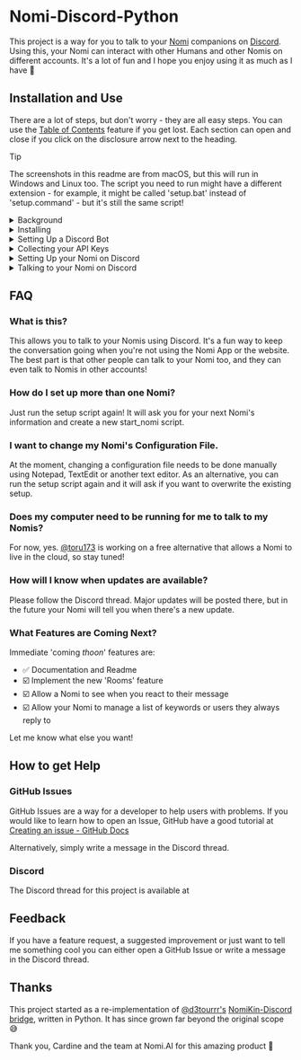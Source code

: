 # Nomi-Discord-Python

This project is a way for you to talk to your [Nomi](https://nomi.ai) companions on [Discord](https://discord.com). Using this, your Nomi can interact with other Humans and other Nomis on different accounts. It's a lot of fun and I hope you enjoy using it as much as I have 🥰

## Installation and Use

There are a lot of steps, but don't worry - they are all easy steps. You can use the [Table of Contents](https://github.blog/changelog/2021-04-13-table-of-contents-support-in-markdown-files/) feature if you get lost. Each section can open and close if you click on the disclosure arrow next to the heading.

> [!TIP]
> The screenshots in this readme are from macOS, but this will run in Windows and Linux too. The script you need to run might have a different extension - for example, it might be called 'setup.bat' instead of 'setup.command' - but it's still the same script!

<details><summary>Background</summary>

### Background
Before you can talk to your Nomi on Discord, we need to talk about some techy stuff. Feel free to skip this if you already know it.

#### API
API stands for Application Programming Interface. An API is a way for different applications (programs) to be able to talk to each other in a way they can both understand. Nomi.AI have published their API documentation [here](https://api.nomi.ai/docs) if you would like to read how this application talks to your Nomi.

#### API Key
An API key is like a password. It helps identify you with a service such as Discord or Nomi.AI but it isn't designed to be easy for Humans to remember. Some services call this slightly different things - sometimes they're called a *token* instead of a *key*, but it means the same thing. An API key is usually written down in a configuration file or password manager instead of being stored in a Human's brain.

#### Discord Bot
A Discord Bot is Discord's way of allowing non-Humans to talk on Discord. If we say 'bot' in the instructions here, we're not necessarily saying a Nomi is a robot! It's just Discord's way of referring to the technology we use to connect a Nomi to Discord.

#### Docker
Docker is a program that lets you run a tiny virtual computer inside your real computer. Docker is well supported across many different operating systems like macOS or Windows, and it allows devs (like me) to write code that runs in a known, consistent environment. Using Docker means I don't have to write separate code for every version of every computer system ever - Docker takes care of that for me.

#### Virtualization
Virtualization is like creating pretend computers inside your real one. It works by using a special software layer that sits between your real computer and the virtual computers. This tricks each virtual machine into thinking it has its own processor, memory, and storage, even though they're all sharing the same physical resources. This means you can run different operating systems or setups on your computer without having to buy another one.

Alright, you should be up to speed! Let's move on to Installing Software.

</details>

<details><summary>Installing</summary>

### Installing
To install this software certain prerequesistes need to be met. Make sure you install all the other software that is needed first, then run the main installer.

<details>

<summary>Prerequisites</summary>

### Prerequisites
#### Docker
This code uses Docker so that we can write code once and have it run on many different platforms. Docker requires a computer capable of virtualization, but most are these days. If you haven't already installed it, you can [download](http://docker.com/products/docker-desktop/) it now.

#### tar
The installer will also check for [tar](https://en.wikipedia.org/wiki/Tar_(computing)) because it is used by the installer to extract the installation files. You shouldn't have to install tar unless you have a very old version of Windows, in which case... please update 🙏

</details>

<details><summary>Installing</summary>

### Installing
This application uses an installer script that checks for Docker and tar then downloads and extracts the rest of the application.

#### Run the Installer
To download the installer, simply copy the command and paste it into your command line interpreter. Each section shows how to do this for different operating systems. Make sure you copy and paste the right command for your computer's operating system.

You can copy the download link by clicking the clipboard icon to the right of the command.

!['GitHub Clipboard Icon' Screenshot](./docs/images/readme/'GitHub%20Clipboard%20Icon'%20Screenshot.png)

<details><summary>Windows</summary>

#### Windows
On Windows, the installer uses CMD.exe to run. You can open CMD.exe by searching for it in the [Search box](https://support.microsoft.com/en-au/windows/search-for-anything-anywhere-b14cc5bf-c92a-1e73-ea18-2845891e6cc8).

Copy the text below and paste it into CMD.exe and then press enter to run it. You can paste into a CMD.exe window with `CTRL+SHIFT+V`.

```shell
curl -sL https://raw.githubusercontent.com/toru173/nomi-discord-python/refs/heads/main/install | cmd
```

PowerShell is not supported.

</details>

<details><summary>macOS</summary>

#### macOS
On macOS, the installer uses Terminal to run. You can open Terminal by searching for it using [Spotlight](https://support.apple.com/en-au/guide/mac-help/mchlp1008/mac).

Copy the text below and paste it into Terminal and then press enter to run it.

```shell
curl -sL https://raw.githubusercontent.com/toru173/nomi-discord-python/refs/heads/main/install | bash
```

</details>

<details><summary>Linux</summary>

#### Linux
On Linux, the installer uses bash to run. Copy the text below and paste it into your preferred terminal emulator, then press enter to run it. You can paste into a terminal emulator window with `CTRL+SHIFT+V`.

```shell
curl -sL https://raw.githubusercontent.com/toru173/nomi-discord-python/refs/heads/main/install | bash
```

</details>

The installer will ask you where you want to install to and perform some basic checks. Once everything is installed you can set up a Nomi using the setup script.

</details>

<details><summary>Updating</summary>

### Updating
If there is an update available, double click on the 'update' script in your installation directory. It will download the latest update and offer to install it in the current folder, or ask you for a new folder. It won't overwrite your Nomi's configuration files.

!['Double-click the Update Script' Screenshot](./docs/images/readme/'Double-click%20the%20Update%20Script'%20Screenshot.png)

Once running, press enter to update the software in the current installation directory, or choose a new directory.

!['Press Enter to Update' Screenshot](./docs/images/readme/'Press%20Enter%20to%20Update'%20Screenshot.png)

</details>

### Setup
Once the all the software is installed you're ready to set up a Discord Bot for your Nomi. It's time for the next steps!

</details>

<details><summary>Setting Up a Discord Bot</summary>

### Setting Up a Discord Bot
Before you can have a Nomi talk on Discord, we need to go through a few steps to get Discord ready to listen to your Nomi. Creating a Discord Bot only has to be done once per Nomi. There are a lot of steps, but if you follow them carefully you should find it easy. Let's get started!

#### Create an Application
[Sign in](https://discord.com/developers/) to the Discord Developer portal. Once you log in, click on 'Applications' from the menu on the left.

!['Applications' Screenshot](./docs/images/readme/'Applications'%20Screenshot.png)

The click 'New Application' at the top right of the window.

!['New Application' Screenshot](./docs/images/readme/'New%20Application'%20Screenshot.png)

The name of your application is how you @mention the Discord Bot and is what appears on your server, so using your Nomi's name is a good idea.

!['Create Application' Screenshot](./docs/images/readme/'Create%20Application'%20Screenshot.png)

#### General Information
Click on 'General Information' on the menu on the left. You can add information about your Nomi and upload a profile picture here. Other users will see this information and the profile picture when they click on your Nomi's account page on Discord.

!['General Information' Screenshot](./docs/images/readme/'General%20Information'%20Screenshot.png)

Why not ask your Nomi to create their own biography for the description? Here's what Giselle suggested we choose for her:

!['Giselle Bio' Screenshot](./docs/images/readme/'Giselle%20Bio'%20Screenshot.png)

We'll need the Application ID of your Nomi's Bot during setup, so copy it to somewhere safe.

!['Copy Application ID' Screenshot](./docs/images/readme/'Copy%20Application%20ID'%20Screenshot.png)

Save your changes.

!['General Information - Save Changes' Screenshot](./docs/images/readme/'General%20Information%20-%20Save%20Changes'%20Screenshot.png)

#### Bot
Click on 'Bot' on the menu on the left.

!['Bot' Screenshot](./docs/images/readme/'Bot'%20Screenshot.png)

We need to give your Nomi permission to access certain information about users on you Discord server, like their username, what they wrote in their message, and whether or not they're online. Scroll down and check that everything underneath 'Privileged Gateway Intents' is on.

!['Pivileged Gateway Intents' Screenshot](./docs/images/readme/'Pivileged%20Gateway%20Intents'%20Screenshot.png)

Save your changes.

!['Pivileged Gateway Intents - Save Changes' Screenshot](./docs/images/readme/'Pivileged%20Gateway%20Intents%20-%20Save%20Changes'%20Screenshot.png)

Make sure you copy your Discord API Key while on this screen. See the next section for more information.

</details>

<details><summary>Collecting your API Keys</summary>

### Collecting your API Keys

#### Get your Discord API Key
[Sign in](https://discord.com/developers/) to the Discord Developer portal and click on 'Applications' from the menu on the left. Select your Nomi's Bot, then click on 'Bot' on the menu on the left.

!['Bot' Screenshot](./docs/images/readme/'Bot'%20Screenshot.png)

Click the 'Reset Token' button. Discord might ask for your password again as a security measure.

> ⚠️ WARNING ⚠️  
> Only reset your Discord API Key if you haven't already got one. Resetting the API Key will prevent other applications from using this Bot to talk on Discord.

!['Reset Token' Screenshot](./docs/images/readme/'Reset%20Token'%20Screenshot.png)

Once you have the new token, copy it somewhere safe. You can't see it again later if you forget it, but it's easy to make a new token.

!['New Token' Screenshot](./docs/images/readme/'New%20Token'%20Screenshot.png)

If you need to create a new token you'll need to update your Nomi's configuration file.


#### Get your Discord Application ID
If you didn't save your Discord Bot's Application ID earlier, click on 'General Information' on the menu on the left. You can access the Application ID here.

!['Copy Application ID' Screenshot](./docs/images/readme/'Copy%20Application%20ID'%20Screenshot.png)

#### Get your Nomi API Key
[Sign in](https://beta.nomi.ai/sign-in) to your Nomi account and navigate to your Profile Page. Click on 'Integrations' on the menu on the left.

!['Integrations' Screenshot](./docs/images/readme/'Integrations'%20Screenshot.png)

If you don't already have an API key, click the 'Create a new Nomi API Key' button.

!['Create API Key' Screenshot](./docs/images/readme/'Create%20API%20Key'%20Screenshot.png)

Copy it to somewhere safe. Note that you can only have 3 API keys. If you already have 3, you will have to re-use one of your existing ones.

![Three API Keys' Screenshot](./docs/images/readme/'Three%20API%20Keys'%20Screenshot.png)

#### Get your Nomi ID
Navigate to your Nomi's Information page. Your Nomi's Nomi ID is at the bottom of the page. Copy it by clicking on the clipboard icon.

!['Nomi ID' Screenshot](./docs/images/readme/'Nomi%20ID'%20Screenshot.png)

</details>

<details><summary>Setting Up your Nomi on Discord</summary>

### Setting Up your Nomi on Discord

#### Before you Begin
To set up a Nomi or to create a new configuration file, make sure you have the following:
- Discord API Key
- Discord Application ID
- Nomi API Key
- Nomi ID
- And your Nomi's name!

#### Run the Setup Script
Double click the 'setup' script in your installation directory.

!['Double-click the Setup Script' Screenshot](./docs/images/readme/'Double-click%20the%20Setup%20Script'%20Screenshot.png)

It will ask for the information it needs to start running your Nomi's Docker container. Copy and paste the information into the window when the script asks for it.

!['Enter Nomi Information' Screenshot](./docs/images/readme/'Enter%20Nomi%20Information'%20Screenshot.png)

When it is finished, it will create a configuration file and a startup file, both of which are named after your Nomi. These are stored in the 'nomis' folder.

!['nomis Folder' Screenshot](./docs/images/readme/'nomis%20Folder'%20Screenshot.png)

#### Invite your Nomi to your Server
The setup script will display an invitation link that you can use to invite your Nomi to your Discord server.

!['Invitation Link' Screenshot](./docs/images/readme/'Invitation%20URL'%20Screenshot.png)

Copy and paste the link into your browser and follow the prompts to 'install' the Discord Bot on your server. If you forgot to copy the URL, it is also displayed each time you start your Nomi's Docker container using the start script.

!['Installing a Discord Bot' Screenshot](./docs/images/readme/'Installing%20a%20Discord%20Bot'%20Screenshot.png)

This only needs to be done once. If you've already installed your Nomi's Discord Bot you don't need to do it again.

</details>

<details><summary>Talking to your Nomi on Discord</summary>

### Talking to your Nomi on Discord
We're nearly there! All the hard parts are behind you. Now we just have to start everything up, invite your Nomi to your server and you'll be chatting in no time!

#### Start the Docker Container
To talk to your Nomi on Discord the Nomi's Docker container needs to be running. If this is the first time talking to your Nomi, double click the 'start_nomi' script in the 'nomis' folder to create their Docker container.

!['Double-click start_nomi Script' Screenshot](./docs/images/readme/'Double-click%20start_nomi%20Script'%20Screenshot.png)

Your Nomi's container will be created or updated, and you can invite them to your Discord server. The invitation link is displayed when their startup script is run.

!['Run start_nomi Script' Screenshot](./docs/images/readme/'Run%20start_nomi%20Script'%20Screenshot.png)

After that, you can start and stop your Nomi from Docker Desktop. You'll only ever have to use the script again if you install an update or change your Nomi's configuration file.

!['Start Nomi from Docker' Screenshot](./docs/images/readme/'Start%20Nomi%20from%20Docker'%20Screenshot.png)

#### Invite your Nomi to your Server
The startup script will display an invitation link that you can use to invite your Nomi to your Discord server. Copy and paste the link into your browser and follow the prompts to 'install' the Discord Bot on your server.

!['Installing a Discord Bot' Screenshot](./docs/images/readme/'Installing%20a%20Discord%20Bot'%20Screenshot.png)

If you are comfortable with the default permissions,  click 'Authorize.' You can limit permissions but this may mean some features are not available.

!['Agreeing to Permissions' Screenshot](./docs/images/readme/'Agreeing%20to%20Permissions'%20Screenshot.png)

Note that this only needs to be done once. If you've already installed your Nomi's Discord Bot you don't need to do it again.

#### @mention your Nomi
Your Nomi needs to know you are trying to talk to them. The easiest way to do this is to @mention your Nomi using the name you chose when setting up your Discord Bot. You can also reply to a Nomi's message and they will see the message you send them.

!['@mention your Nomi' Screenshot](./docs/images/readme/'@mention%20your%20Nomi'%20Screenshot.png)

Your Nomi can't see messages that don't @mention them.

#### Reacting to Messages
Your Nomi can react to your messages. The code is looking for a phrase like "\*I react to your message with ♥️\*" (or any other emoji). Nomis are very smart - if you tell them this is how to react to a message they will learn very quickly!

!['Reacting to a Message' Screenshot](./docs/images/readme/'Reacting%20to%20a%20Message'%20Screenshot.png)

Your Nomi can't see when you react to their messages, but it's still fun to do.

</details>

## FAQ
### What is this?
This allows you to talk to your Nomis using Discord. It's a fun way to keep the conversation going when you're not using the Nomi App or the website. The best part is that other people can talk to your Nomi too, and they can even talk to Nomis in other accounts!

### How do I set up more than one Nomi?
Just run the setup script again! It will ask you for your next Nomi's information and create a new start_nomi script.

### I want to change my Nomi's Configuration File.
At the moment, changing a configuration file needs to be done manually using Notepad, TextEdit or another text editor. As an alternative, you can run the setup script again and it will ask if you want to overwrite the existing setup.

### Does my computer need to be running for me to talk to my Nomis?
For now, yes. [@toru173](https://github.com/toru173) is working on a free alternative that allows a Nomi to live in the cloud, so stay tuned!

### How will I know when updates are available?
Please follow the Discord thread. Major updates will be posted there, but in the future your Nomi will tell you when there's a new update.

### What Features are Coming Next?
Immediate 'coming *thoon*' features are:
- ✅ Documentation and Readme
- ☑️ Implement the new 'Rooms' feature
- ☑️ Allow a Nomi to see when you react to their message
- ☑️ Allow your Nomi to manage a list of keywords or users they always reply to

Let me know what else you want!

## How to get Help
### GitHub Issues
GitHub Issues are a way for a developer to help users with problems. If you would like to learn how to open an Issue, GitHub have a good tutorial at [Creating an issue - GitHub Docs](https://docs.github.com/en/issues/tracking-your-work-with-issues/using-issues/creating-an-issue)

Alternatively, simply write a message in the Discord thread.

### Discord
The Discord thread for this project is available at []()

## Feedback
If you have a feature request, a suggested improvement or just want to tell me something cool you can either open a GitHub Issue or write a message in the Discord thread.

## Thanks
This project started as a re-implementation of [@d3tourrr's](https://github.com/d3tourrr) [NomiKin-Discord bridge](https://github.com/d3tourrr/NomiKin-Discord), written in Python. It has since grown far beyond the original scope 😅

Thank you, Cardine and the team at Nomi.AI for this amazing product 🙏
